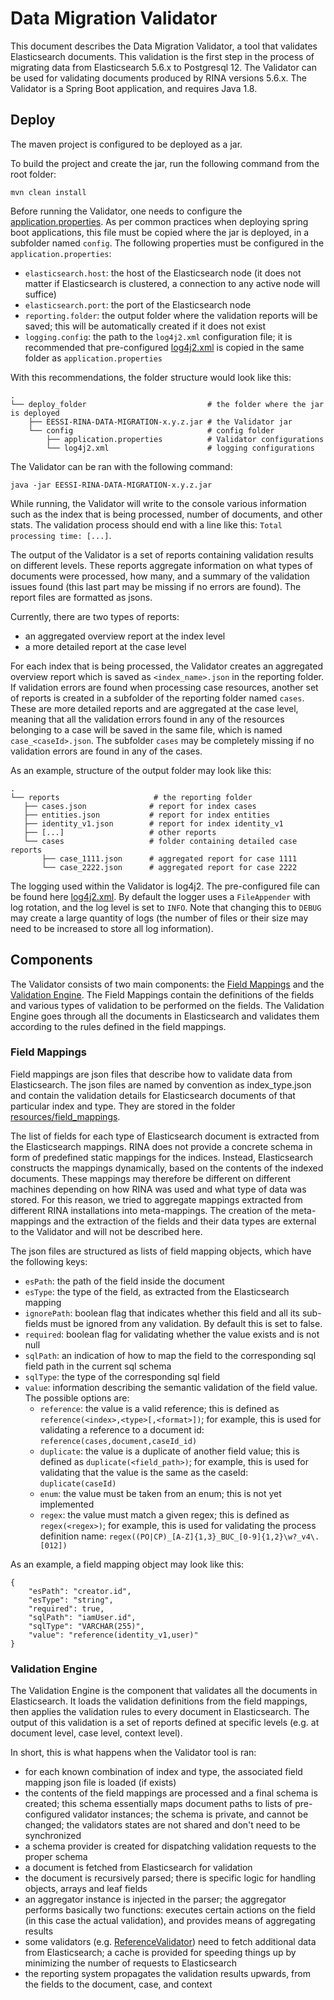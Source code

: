 # Data Migration Validator
This document describes the Data Migration Validator, a tool that validates Elasticsearch documents. This validation is the first step in the process of migrating data from Elasticsearch 5.6.x to Postgresql 12. The Validator can be used for validating documents produced by RINA versions 5.6.x. The Validator is a Spring Boot application, and requires Java 1.8.

## Deploy
The maven project is configured to be deployed as a jar.

To build the project and create the jar, run the following command from the root folder:

```mvn clean install```
    
Before running the Validator, one needs to configure the [application.properties](../application/src/main/resources/application.properties). As per common practices when deploying spring boot applications, this file must be copied where the jar is deployed, in a subfolder named `config`. The following properties must be configured in the `application.properties`:
* `elasticsearch.host`: the host of the Elasticsearch node (it does not matter if Elasticsearch is clustered, a connection to any active node will suffice)
* `elasticsearch.port`: the port of the Elasticsearch node
* `reporting.folder`: the output folder where the validation reports will be saved; this will be automatically created if it does not exist
* `logging.config`: the path to the `log4j2.xml` configuration file; it is recommended that pre-configured [log4j2.xml](../application/src/main/resources/log4j2.xml) is copied in the same folder as `application.properties`

With this recommendations, the folder structure would look like this:
```
.
└── deploy_folder                           # the folder where the jar is deployed
    ├── EESSI-RINA-DATA-MIGRATION-x.y.z.jar # the Validator jar
    └── config                              # config folder
        ├── application.properties          # Validator configurations 
        └── log4j2.xml                      # logging configurations
```

The Validator can be ran with the following command:
```
java -jar EESSI-RINA-DATA-MIGRATION-x.y.z.jar
``` 

While running, the Validator will write to the console various information such as the index that is being processed, number of documents, and other stats. The validation process should end with a line like this: `Total processing time: [...]`.

The output of the Validator is a set of reports containing validation results on different levels. These reports aggregate information on what types of documents were processed, how many, and a summary of the validation issues found (this last part may be missing if no errors are found). The report files are formatted as jsons.

Currently, there are two types of reports:
 * an aggregated overview report at the index level
 * a more detailed report at the case level
 
 For each index that is being processed, the Validator creates an aggregated overview report which is saved as `<index_name>.json` in the reporting folder. If validation errors are found when processing case resources, another set of reports is created in a subfolder of the reporting folder named `cases`. These are more detailed reports and are aggregated at the case level, meaning that all the validation errors found in any of the resources belonging to a case will be saved in the same file, which is named `case_<caseId>.json`. The subfolder `cases` may be completely missing if no validation errors are found in any of the cases.
 
 As an example, structure of the output folder may look like this:
 ```
.
└── reports                     # the reporting folder
    ├── cases.json              # report for index cases
    ├── entities.json           # report for index entities
    ├── identity_v1.json        # report for index identity_v1
    ├── [...]                   # other reports
    └── cases                   # folder containing detailed case reports
        ├── case_1111.json      # aggregated report for case 1111 
        └── case_2222.json      # aggregated report for case 2222
 ```

The logging used within the Validator is log4j2. The pre-configured file can be found here [log4j2.xml](../application/src/main/resources/log4j2.xml). By default the logger uses a `FileAppender` with log rotation, and the log level is set to `INFO`. Note that changing this to `DEBUG` may create a large quantity of logs (the number of files or their size may need to be increased to store all log information).

## Components
The Validator consists of two main components: the [Field Mappings](#field-mappings) and the [Validation Engine](#validation-engine). The Field Mappings contain the definitions of the fields and various types of validation to be performed on the fields. The Validation Engine goes through all the documents in Elasticsearch and validates them according to the rules defined in the field mappings. 

### Field Mappings
Field mappings are json files that describe how to validate data from Elasticsearch. The json files are named by convention as index_type.json and contain the validation details for Elasticsearch documents of that particular index and type. They are stored in the folder [resources/field_mappings](src/main/resources/field_mappings).

The list of fields for each type of Elasticsearch document is extracted from the Elasticsearch mappings. RINA does not provide a concrete schema in form of predefined static mappings for the indices. Instead, Elasticsearch constructs the mappings dynamically, based on the contents of the indexed documents. These mappings may therefore be different on different machines depending on how RINA was used and what type of data was stored. For this reason, we tried to aggregate mappings extracted from different RINA installations into meta-mappings. The creation of the meta-mappings and the extraction of the fields and their data types are external to the Validator and will not be described here.

The json files are structured as lists of field mapping objects, which have the following keys:
* `esPath`: the path of the field inside the document
* `esType`: the type of the field, as extracted from the Elasticsearch mapping
* `ignorePath`: boolean flag that indicates whether this field and all its sub-fields must be ignored from any validation. By default this is set to false.
* `required`: boolean flag for validating whether the value exists and is not null 
* `sqlPath`: an indication of how to map the field to the corresponding sql field path in the current sql schema
* `sqlType`: the type of the corresponding sql field
* `value`: information describing the semantic validation of the field value. The possible options are:
    * `reference`: the value is a valid reference; this is defined as `reference(<index>,<type>[,<format>])`; for example, this is used for validating a reference to a document id: `reference(cases,document,caseId_id)`
    * `duplicate`: the value is a duplicate of another field value; this is defined as `duplicate(<field_path>)`; for example, this is used for validating that the value is the same as the caseId: `duplicate(caseId)`
    * `enum`: the value must be taken from an enum; this is not yet implemented
    * `regex`: the value must match a given regex; this is defined as `regex(<regex>)`; for example, this is used for validating the process definition name: `regex((PO|CP)_[A-Z]{1,3}_BUC_[0-9]{1,2}\w?_v4\.[012])`

As an example, a field mapping object may look like this:
```
{
    "esPath": "creator.id",
    "esType": "string",
    "required": true,
    "sqlPath": "iamUser.id",
    "sqlType": "VARCHAR(255)",
    "value": "reference(identity_v1,user)"
}
```

### Validation Engine
The Validation Engine is the component that validates all the documents in Elasticsearch. It loads the validation definitions from the field mappings, then applies the validation rules to every document in Elasticsearch. The output of this validation is a set of reports defined at specific levels (e.g. at document level, case level, context level).

In short, this is what happens when the Validator tool is ran:
* for each known combination of index and type, the associated field mapping json file is loaded (if exists)
* the contents of the field mappings are processed and a final schema is created; this schema essentially maps document paths to lists of pre-configured validator instances; the schema is private, and cannot be changed; the validators states are not shared and don't need to be synchronized
* a schema provider is created for dispatching validation requests to the proper schema
* a document is fetched from Elasticsearch for validation
* the document is recursively parsed; there is specific logic for handling objects, arrays and leaf fields
* an aggregator instance is injected in the parser; the aggregator performs basically two functions: executes certain actions on the field (in this case the actual validation), and provides means of aggregating results
* some validators (e.g. [ReferenceValidator](src/main/java/eu/ec/dgempl/eessi/rina/tool/migration/exporter/validator/ReferenceValidator.java)) need to fetch additional data from Elasticsearch; a cache is provided for speeding things up by minimizing the number of requests to Elasticsearch
* the reporting system propagates the validation results upwards, from the fields to the document, case, and context
